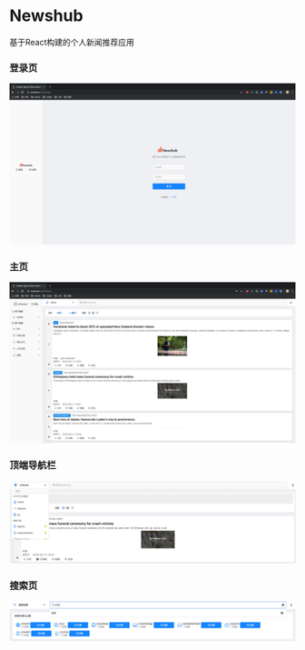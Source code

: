 # Newshub
基于React构建的个人新闻推荐应用

### 登录页
![image](https://github.com/jeffacode/Newshub/blob/master/imgs/%E7%99%BB%E5%BD%95%E9%A1%B5.png)

### 主页
![image](https://github.com/jeffacode/Newshub/blob/master/imgs/%E4%B8%BB%E9%A1%B5.png)

### 顶端导航栏
![image](https://github.com/jeffacode/Newshub/blob/master/imgs/%E9%A1%B6%E7%AB%AF%E5%AF%BC%E8%88%AA.png)

### 搜索页
![image](https://github.com/jeffacode/Newshub/blob/master/imgs/%E6%90%9C%E7%B4%A2%E9%A1%B5.png)
